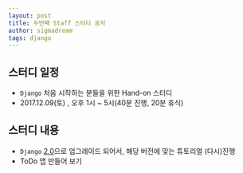 ```yaml
---
layout: post
title: 두번째 Staff 스터디 공지
author: sigmadream
tags: django
---
```


## 스터디 일정

* `Django` 처음 시작하는 분들을 위한 Hand-on 스터디
* 2017.12.09(토) , 오후 1시 ~ 5시(40분 진행, 20분 휴식)

## 스터디 내용

* `Django` [2.0](http://raccoonyy.github.io/django-2-0-release-note-summary/)으로 업그레이드 되어서, 해당 버전에 맞는 튜토리얼 (다시)진행
* ToDo 앱 만들어 보기
